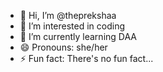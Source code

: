 - 👋 Hi, I’m @theprekshaa
- 👀 I’m interested in coding 
- 🌱 I’m currently learning DAA
- 😄 Pronouns: she/her
- ⚡ Fun fact: There's no fun fact...

<!---
theprekshaa/theprekshaa is a ✨ special ✨ repository because its `README.md` (this file) appears on your GitHub profile.
You can click the Preview link to take a look at your changes.
--->
